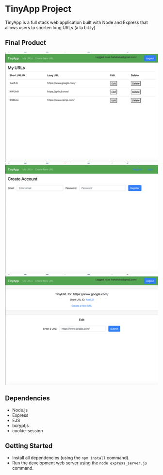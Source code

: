 # TinyApp Project

TinyApp is a full stack web application built with Node and Express that allows users to shorten long URLs (à la bit.ly).

## Final Product

!["screenshot URLs page"](https://github.com/Winnie0313/tinyapp/blob/master/docs/urls-page.png?raw=true)
!["screenshot of register page"](https://github.com/Winnie0313/tinyapp/blob/master/docs/register-page.png?raw=true)
!["screenshot of individual URL page"](https://github.com/Winnie0313/tinyapp/blob/master/docs/individual-url-page.png?raw=true)

## Dependencies

- Node.js
- Express
- EJS
- bcryptjs
- cookie-session

## Getting Started

- Install all dependencies (using the `npm install` command).
- Run the development web server using the `node express_server.js` command.